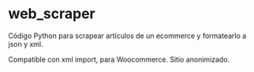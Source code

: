 # web_scraper
Código Python para scrapear artículos de un ecommerce y formatearlo a json y xml.

Compatible con xml import, para Woocommerce.
Sitio anonimizado.
